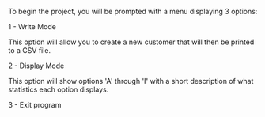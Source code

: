 To begin the project, you will be prompted with a menu displaying 3 options:

1 - Write Mode

  This option will allow you to create a new customer that will then be printed to a CSV file.

2 - Display Mode

  This option will show options 'A' through 'I' with a short description of what statistics each option displays.

3 - Exit program
